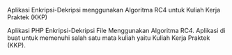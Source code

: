 Aplikasi Enkripsi-Dekripsi menggunakan Algoritma RC4 untuk Kuliah Kerja Praktek (KKP)

Aplikasi PHP Enkripsi-Dekripsi File Menggunakan Algoritma RC4. Aplikasi di buat untuk memenuhi salah satu mata kuliah yaitu Kuliah Kerja Praktek (KKP).
